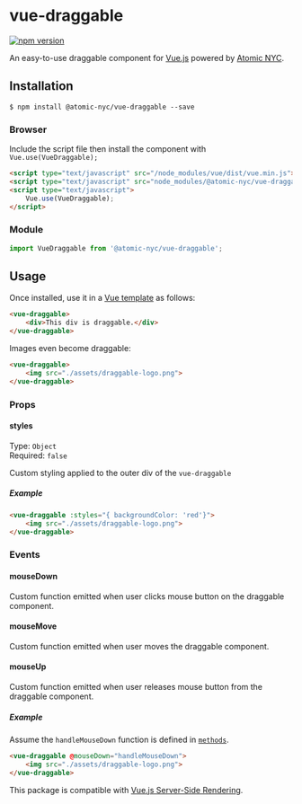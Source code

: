 # vue-draggable
[![npm version](https://badge.fury.io/js/%40atomic-nyc%2Fvue-draggable.svg)](https://badge.fury.io/js/%40atomic-nyc%2Fvue-draggable)

An easy-to-use draggable component for [Vue.js](https://vuejs.org/) powered by [Atomic NYC](http://atomicsoftware.com).

## Installation
```
$ npm install @atomic-nyc/vue-draggable --save
```

### Browser
Include the script file then install the component with `Vue.use(VueDraggable);`

```html
<script type="text/javascript" src="/node_modules/vue/dist/vue.min.js"></script>
<script type="text/javascript" src="node_modules/@atomic-nyc/vue-draggable/dist/vue-draggable.min.js"></script>
<script type="text/javascript">
    Vue.use(VueDraggable);
</script>
```

### Module
```js
import VueDraggable from '@atomic-nyc/vue-draggable';
```

## Usage
Once installed, use it in a [Vue template](https://vuejs.org/v2/guide/syntax.html) as follows:


```html
<vue-draggable>
    <div>This div is draggable.</div>
</vue-draggable>
```

Images even become draggable:
```html
<vue-draggable>
    <img src="./assets/draggable-logo.png">
</vue-draggable>
```

### Props
#### styles
Type: `Object`  
Required: `false`

Custom styling applied to the outer div of the `vue-draggable`

##### Example
```html
<vue-draggable :styles="{ backgroundColor: 'red'}">
    <img src="./assets/draggable-logo.png">
</vue-draggable>
```

### Events
#### mouseDown
Custom function emitted when user clicks mouse button on the draggable component.

#### mouseMove
Custom function emitted when user moves the draggable component.

#### mouseUp
Custom function emitted when user releases mouse button from the draggable component.

##### Example
Assume the `handleMouseDown` function is defined in [`methods`](https://vuejs.org/v2/guide/events.html#Method-Event-Handlers).
```html
<vue-draggable @mouseDown="handleMouseDown">
    <img src="./assets/draggable-logo.png">
</vue-draggable>
```

This package is compatible with [Vue.js Server-Side Rendering](https://ssr.vuejs.org/en/).